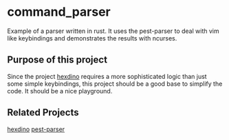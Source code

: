 # command_parser
Example of a parser written in rust. It uses the pest-parser to deal with vim like keybindings and demonstrates the results with ncurses.

## Purpose of this project
Since the project [hexdino](https://github.com/Luz/hexdino) requires a more sophisticated logic than just some simple keybindings, this project should be a good base to simplify the code. It should be a nice playground.

## Related Projects
[hexdino](https://github.com/Luz/hexdino)
[pest-parser](https://github.com/pest-parser/pest)
